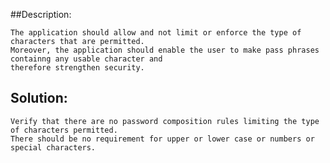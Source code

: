 ##Description:

	The application should allow and not limit or enforce the type of characters that are permitted. 
	Moreover, the application should enable the user to make pass phrases containng any usable character and 
	therefore strengthen security. 

## Solution:
	
	Verify that there are no password composition rules limiting the type of characters permitted. 
	There should be no requirement for upper or lower case or numbers or special characters.
